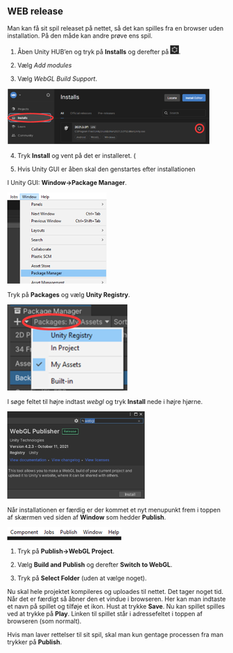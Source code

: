 ## WEB release

Man kan få sit spil releaset på nettet, så det kan spilles fra en
browser uden installation. På den måde kan andre prøve ens spil.

1.  Åben Unity HUB’en og tryk på **Installs** og derefter på
    <img src="../media/image67.png"
    style="width:0.20069in;height:0.20833in" />.

2.  Vælg *Add modules*

3.  Vælg *WebGL Build Support*.

<img src="../media/image68.png"
style="width:4.86458in;height:1.35069in" />

4.  Tryk **Install** og vent på det er installeret. (

5.  Hvis Unity GUI er åben skal den genstartes efter installationen

I Unity GUI: **Window-\>Package Manager**.

<img src="../media/image69.png"
style="width:2.38542in;height:2.18264in" />

Tryk på **Packages** og vælg **Unity Registry**.

<img src="../media/image70.png"
style="width:2.88542in;height:2.06111in" />

I søge feltet til højre indtast *webgl* og tryk **Install** nede i højre
hjørne.

<img src="../media/image71.png"
style="width:3.29861in;height:2.09375in" />

Når installationen er færdig er der kommet et nyt menupunkt frem i
toppen af skærmen ved siden af **Window** som hedder **Publish**.

<img src="../media/image72.png"
style="width:2.74028in;height:0.3125in" />

1.  Tryk på **Publish-\>WebGL Project**.

2.  Vælg **Build and Publish** og derefter **Switch to WebGL**.

3.  Tryk på **Select Folder** (uden at vælge noget).

Nu skal hele projektet kompileres og uploades til nettet. Det tager
noget tid. Når det er færdigt så åbner den et vindue i browseren. Her
kan man indtaste et navn på spillet og tilføje et ikon. Hust at trykke
**Save**. Nu kan spillet spilles ved at trykke på **Play**. Linken til
spillet står i adressefeltet i toppen af browseren (som normalt).

Hvis man laver rettelser til sit spil, skal man kun gentage processen
fra man trykker på **Publish**.
